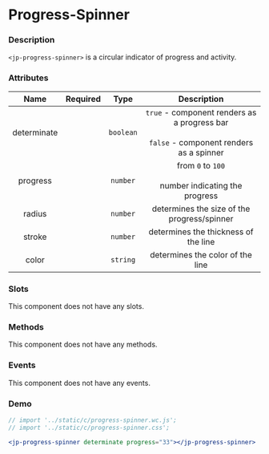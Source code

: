<!-- import '../static/c/progress-spinner.wc.js';
import '../static/c/progress-spinner.css'; -->

# Progress-Spinner

### Description

`<jp-progress-spinner>` is a circular indicator of progress and activity.

### Attributes

|  **Name**   | **Required** | **Type**  |                                         **Description**                                         |
| :---------: | :----------: | :-------: | :---------------------------------------------------------------------------------------------: |
| determinate |              | `boolean` | `true` - component renders as a progress bar <br></br> `false` - component renders as a spinner |
|  progress   |              | `number`  |                   from `0` to `100` <br></br> number indicating the progress                    |
|   radius    |              | `number`  |                           determines the size of the progress/spinner                           |
|   stroke    |              | `number`  |                              determines the thickness of the line                               |
|    color    |              | `string`  |                                determines the color of the line                                 |

### Slots

This component does not have any slots.

### Methods

This component does not have any methods.

### Events

This component does not have any events.

### Demo

```jsx live
// import '../static/c/progress-spinner.wc.js';
// import '../static/c/progress-spinner.css';

<jp-progress-spinner determinate progress="33"></jp-progress-spinner>
```
